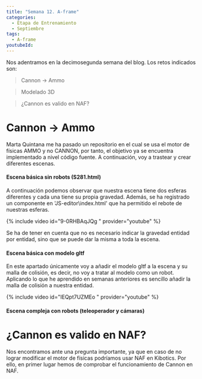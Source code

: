 ```yaml
---
title: "Semana 12. A-frame"
categories:
  - Etapa de Entrenamiento
  - Septiembre
tags:
  - A-frame
youtubeId: 
---
```



Nos adentramos en la decimosegunda semana del blog. Los retos indicados son:

> Cannon -> Ammo

> Modelado 3D

> ¿Cannon es valido en NAF?

# Cannon -> Ammo

Marta Quintana me ha pasado un repositorio en el cual se usa el motor de físicas AMMO y no CANNON, por tanto, el objetivo ya se encuentra implementado a nivel código fuente. A continuación, voy a trastear y crear diferentes escenas. 

#### Escena básica sin robots (S281.html)

A continuación podemos observar que nuestra escena tiene dos esferas diferentes y cada una tiene su propia gravedad. Además, se ha registrado un componente en 'JS-editor\index.html' que ha permitido el rebote de nuestras esferas. 

{% include video id="9-0RHBAqJQg " provider="youtube" %}

Se ha de tener en cuenta que no es necesario indicar la gravedad entidad por entidad, sino que se puede dar la misma a toda la escena. 

#### Escena básica con modelo gltf

En este apartado únicamente voy a añadir el modelo gltf a la escena y su malla de colisión, es decir, no voy a tratar al modelo como un robot. Aplicando lo que he aprendido en semanas anteriores es sencillo añadir la malla de colisión a nuestra entidad.

{% include video id="IEQpt7UZMEo " provider="youtube" %}



#### Escena compleja con robots (teleoperador y cámaras)

# ¿Cannon es valido en NAF?

Nos encontramos ante una pregunta importante, ya que en caso de no lograr modificar el motor de físicas podríamos usar NAF en Kibotics. Por ello, en primer lugar hemos de comprobar el funcionamiento de Cannon en NAF. 

